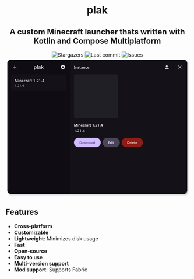 <div align="center">
    <h1>plak</h1>
    <h2>A custom Minecraft launcher thats written with Kotlin and Compose Multiplatform</h2>
</div>

<div align="center">
  <img alt="Stargazers" src="https://img.shields.io/github/stars/budchirp/plak?style=for-the-badge&colorA=0b1221&colorB=ff8e8e" />
  <img alt="Last commit" src="https://img.shields.io/github/last-commit/budchirp/plak?style=for-the-badge&colorA=0b1221&colorB=BDB0E4" />
  <img alt="Issues" src="https://img.shields.io/github/issues/budchirp/plak?style=for-the-badge&colorA=0b1221&colorB=FBC19D" />
</div>

<div align="center">
    <img alt="Plak" src="https://raw.githubusercontent.com/budchirp/plak/main/.github/screenshots/plak.png" />
</div>

## Features

- **Cross-platform**
- **Customizable**
- **Lightweight**: Minimizes disk usage
- **Fast**
- **Open-source**
- **Easy to use**
- **Multi-version support**
- **Mod support**: Supports Fabric